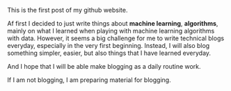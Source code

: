 This is the first post of my github website.

Af first I decided to just write things about __machine learning__, __algorithms__, 
mainly on what I learned when playing with machine learning algorithms with data. 
However, it seems a big challenge for me to write technical blogs everyday,
especially in the very first beginning. 
Instead, I will also blog something simpler, easier, but also things that I have learned everyday.

And I hope that I will be able make blogging as a daily routine work.

If I am not blogging, I am preparing material for blogging.

